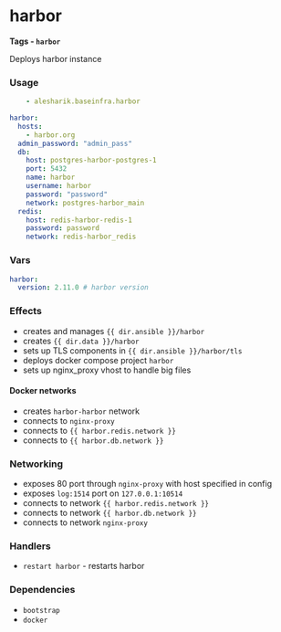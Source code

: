 # harbor
__Tags - `harbor`__

Deploys harbor instance

### Usage
```yaml
    - alesharik.baseinfra.harbor
```
```yaml
harbor:
  hosts: 
    - harbor.org
  admin_password: "admin_pass"
  db:
    host: postgres-harbor-postgres-1
    port: 5432
    name: harbor
    username: harbor
    password: "password"
    network: postgres-harbor_main
  redis:
    host: redis-harbor-redis-1
    password: password
    network: redis-harbor_redis
```

### Vars
```yaml
harbor:
  version: 2.11.0 # harbor version
```

### Effects
- creates and manages `{{ dir.ansible }}/harbor`
- creates `{{ dir.data }}/harbor`
- sets up TLS components in `{{ dir.ansible }}/harbor/tls`
- deploys docker compose project `harbor`
- sets up nginx_proxy vhost to handle big files

#### Docker networks
- creates `harbor-harbor` network
- connects to `nginx-proxy`
- connects to `{{ harbor.redis.network }}`
- connects to `{{ harbor.db.network }}` 

### Networking
- exposes 80 port through `nginx-proxy` with host specified in config 
- exposes `log:1514` port on `127.0.0.1:10514`
- connects to network `{{ harbor.redis.network }}`
- connects to network  `{{ harbor.db.network }}` 
- connects to network `nginx-proxy`

### Handlers
- `restart harbor` - restarts harbor

### Dependencies
- `bootstrap`
- `docker`